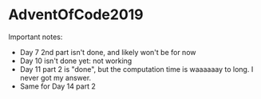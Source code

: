 # AdventOfCode2019
Important notes:
* Day 7 2nd part isn't done, and likely won't be for now
* Day 10 isn't done yet: not working
* Day 11 part 2 is "done", but the computation time is waaaaaay to long. I never got my answer.
* Same for Day 14 part 2